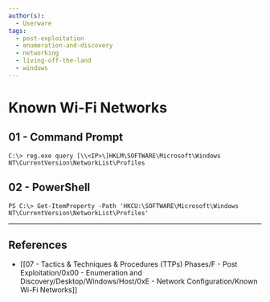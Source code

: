 ```yaml
---
author(s):
  - Userware
tags:
  - post-exploitation
  - enumeration-and-discovery
  - networking
  - living-off-the-land
  - windows
---
```

# Known Wi-Fi Networks

## 01 - Command Prompt

```
C:\> reg.exe query [\\<IP>\]HKLM\SOFTWARE\Microsoft\Windows NT\CurrentVersion\NetworkList\Profiles
```

## 02 - PowerShell

```
PS C:\> Get-ItemProperty -Path 'HKCU:\SOFTWARE\Microsoft\Windows NT\CurrentVersion\NetworkList\Profiles'
```

---
## References

- [[07 - Tactics & Techniques & Procedures (TTPs) Phases/F - Post Exploitation/0x00 - Enumeration and Discovery/Desktop/Windows/Host/0xE - Network Configuration/Known Wi-Fi Networks]]